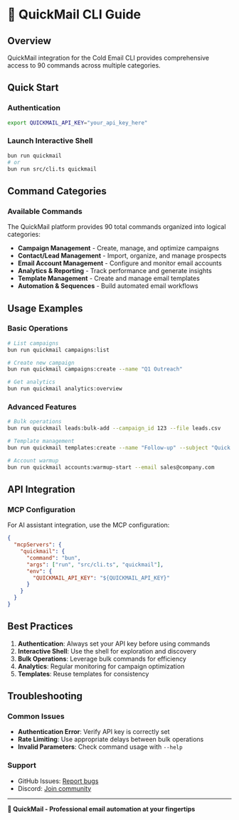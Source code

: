 # 🌊 QuickMail CLI Guide

## Overview
QuickMail integration for the Cold Email CLI provides comprehensive access to 90 commands across multiple categories.

## Quick Start

### Authentication
```bash
export QUICKMAIL_API_KEY="your_api_key_here"
```

### Launch Interactive Shell
```bash
bun run quickmail
# or
bun run src/cli.ts quickmail
```

## Command Categories

### Available Commands
The QuickMail platform provides 90 total commands organized into logical categories:

- **Campaign Management** - Create, manage, and optimize campaigns
- **Contact/Lead Management** - Import, organize, and manage prospects
- **Email Account Management** - Configure and monitor email accounts
- **Analytics & Reporting** - Track performance and generate insights
- **Template Management** - Create and manage email templates
- **Automation & Sequences** - Build automated email workflows

## Usage Examples

### Basic Operations
```bash
# List campaigns
bun run quickmail campaigns:list

# Create new campaign
bun run quickmail campaigns:create --name "Q1 Outreach"

# Get analytics
bun run quickmail analytics:overview
```

### Advanced Features
```bash
# Bulk operations
bun run quickmail leads:bulk-add --campaign_id 123 --file leads.csv

# Template management
bun run quickmail templates:create --name "Follow-up" --subject "Quick follow-up"

# Account warmup
bun run quickmail accounts:warmup-start --email sales@company.com
```

## API Integration

### MCP Configuration
For AI assistant integration, use the MCP configuration:

```json
{
  "mcpServers": {
    "quickmail": {
      "command": "bun",
      "args": ["run", "src/cli.ts", "quickmail"],
      "env": {
        "QUICKMAIL_API_KEY": "${QUICKMAIL_API_KEY}"
      }
    }
  }
}
```

## Best Practices

1. **Authentication**: Always set your API key before using commands
2. **Interactive Shell**: Use the shell for exploration and discovery
3. **Bulk Operations**: Leverage bulk commands for efficiency
4. **Analytics**: Regular monitoring for campaign optimization
5. **Templates**: Reuse templates for consistency

## Troubleshooting

### Common Issues
- **Authentication Error**: Verify API key is correctly set
- **Rate Limiting**: Use appropriate delays between bulk operations
- **Invalid Parameters**: Check command usage with `--help`

### Support
- GitHub Issues: [Report bugs](https://github.com/jesseouellette/cold-email-cli/issues)
- Discord: [Join community](https://discord.gg/mB76X5QJ)

---

**🌊 QuickMail - Professional email automation at your fingertips**

